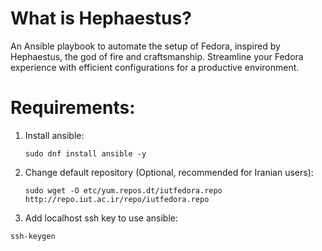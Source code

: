 # What is Hephaestus?
An Ansible playbook to automate the setup of Fedora, inspired by Hephaestus, the god of fire and craftsmanship. Streamline your Fedora experience with efficient configurations for a productive environment.

# Requirements:
1. Install ansible:
   ```
   sudo dnf install ansible -y
   ```
2. Change default repository (Optional, recommended for Iranian users):
   ```
   sudo wget -O etc/yum.repos.dt/iutfedora.repo http://repo.iut.ac.ir/repo/iutfedora.repo
   ```

3. Add localhost ssh key to use ansible:

```
ssh-keygen
```
